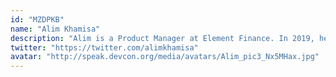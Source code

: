 ```yaml
---
id: "MZDPKB"
name: "Alim Khamisa"
description: "Alim is a Product Manager at Element Finance. In 2019, he co-founded the DeFi Toronto meetup which has grown to over 2,000 members worldwide. In 2017, he helped to launch one of Canada's first industrial-scale crypto-mining companies. On the academic front, he teaches part-time as an Adjunct Professor in the Blockchain Development Program at George Brown College. He recently authored a chapter titled 'Token Economies' in The Emerald Handbook of Blockchain for Business (published March 2021)."
twitter: "https://twitter.com/alimkhamisa"
avatar: "http://speak.devcon.org/media/avatars/Alim_pic3_Nx5MHax.jpg"
---
```

